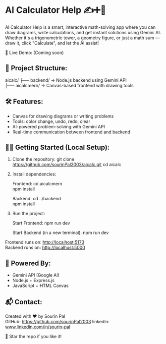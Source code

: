 AI Calculator Help ✍️➕🤖  
=================================

AI Calculator Help is a smart, interactive math-solving app where you can draw diagrams, write calculations, and get instant solutions using Gemini AI. Whether it's a trigonometric tower, a geometry figure, or just a math sum — draw it, click "Calculate", and let the AI assist!

🚀 Live Demo: (Coming soon)

📂 Project Structure:
---------------------
aicalc/
├── backend/     -> Node.js backend using Gemini API  
├── aicalcmern/    -> Canvas-based frontend with drawing tools

🛠️ Features:
------------
- Canvas for drawing diagrams or writing problems  
- Tools: color change, undo, redo, clear  
- AI-powered problem-solving with Gemini API  
- Real-time communication between frontend and backend

🧑‍💻 Getting Started (Local Setup):
----------------------------------

1. Clone the repository:
   git clone https://github.com/sourinPal2003/aicalc.git
   cd aicalc

2. Install dependencies:

   Frontend:
   cd aicalcmern  
   npm install

   Backend:
   cd ../backend  
   npm install

3. Run the project:

   Start Frontend:
   npm run dev

   Start Backend (in a new terminal):
   npm run dev

Frontend runs on: [http://localhost:5173](http://localhost:5173/)  
Backend runs on: [http://localhost:5000](http://localhost:3000)

🤖 Powered By:
--------------
- Gemini API (Google AI)
- Node.js + Express.js
- JavaScript + HTML Canvas


📬 Contact:
-----------
Created with ❤️ by Sourin Pal  
GitHub: https://github.com/sourinPal2003
linkedIn: www.linkedin.com/in/sourin-pal

🌟 Star the repo if you like it!
